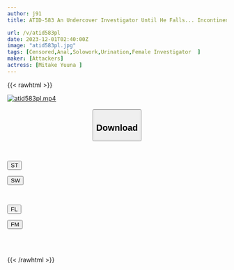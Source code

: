 ```yaml
---
author: j91
title: ATID-583 An Undercover Investigator Until He Falls... Incontinence Anal Fighter Yuuna Mitake

url: /v/atid583pl
date: 2023-12-01T02:40:00Z
image: "atid583pl.jpg"
tags: [Censored,Anal,Solowork,Urination,Female Investigator	 ]
maker: [Attackers]
actress: [Mitake Yuuna ]
---
```



{{< rawhtml >}}

<div class="video" data-videoid="QJ8WxwjVxVF0xOQ">
    <a href="javascript:;">
        <img src="/v/atid583pl/atid583pl.jpg" width="WIDTH" height="HEIGHT" alt="atid583pl.mp4" loading="lazy">
    </a>
</div>

<script type="text/javascript" src="https://j91.asia/asset/on-demand-st.js"></script>

<br>
  <link rel="stylesheet" href="https://j91.asia/asset/bs5.css">
  
  <center>
  <button class="btn btn-primary" type="button" data-bs-toggle="collapse" data-bs-target=".multi-collapse" aria-expanded="false" aria-controls="multiCollapseExample1 multiCollapseExample2"><h2>Download</h2></button></center>
</p>
<div class="row">
  <div class="col">
    <div class="collapse multi-collapse" id="multiCollapseExample1">
      <div class="card card-body">
	      	      <br>
<div class="buttons">  
<p><a href="https://streamtape.to/v/QJ8WxwjVxVF0xOQ" target="_blank"><button class="btn-hover color-3"><i class="fa fa-download"></i> ST</button></a></p>
<p><a href="https://flaswish.com/n0i8vetex28z" target="_blank"><button class="btn-hover color-2"><i class="fa fa-download"></i> SW</button></a></p></div>
    </div>
  </div>
</div>
  <div class="col">
    <div class="collapse multi-collapse" id="multiCollapseExample2">
      <div class="card card-body">
	      <br>
<div class="buttons">
<p><a href="javascript:;" target="_blank"><button class="btn-hover color-9"><i class="fa fa-download"></i> FL</button></a></p>
<p><a href="javascript:;" target="_blank"><button class="btn-hover color-8"><i class="fa fa-download"></i> FM</button></a></p></div>
<br><br>
      </div>
    </div>
  </div>
</div>

{{< /rawhtml >}}